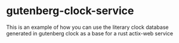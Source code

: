 # gutenberg-clock-service
This is an example of how you can use the literary clock database generated in gutenberg clock as a base for a rust actix-web service
